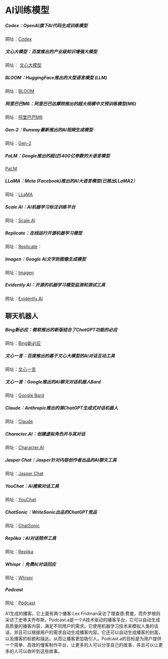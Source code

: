 # AI训练模型



##### Codex：OpenAI旗下AI代码生成训练模型

网址：[Codex](https://openai.com/blog/openai-codex)



##### 文心大模型：百度推出的产业级知识增强大模型

网址： [文心大模型](https://wenxin.baidu.com/)



##### BLOOM：HuggingFace推出的大型语言模型 (LLM)

网址：[BLOOM](https://huggingface.co/docs/transformers/model_doc/bloom)



##### 阿里巴巴M6：阿里巴巴达摩院推出的超大规模中文预训练模型(M6)

网址：[阿里巴巴M6](https://m6.aliyun.com/#/)



##### Gen-2：Runway最新推出的AI视频生成模型

网址：[Gen-2](https://research.runwayml.com/gen2)



##### PaLM：Google推出的超过5400亿参数的大语言模型

[PaLM](https://ai.googleblog.com/2022/04/pathways-language-model-palm-scaling-to.html)



##### LLaMA：Meta (Facebook)推出的AI大语言模型(已推出LLaMA2）

网址：[LLaMA](https://aithub.com/facebookresearch/llama)



##### Scale AI：AI机器学习标注训练平台

网址：[Scale AI](https://scale.com/)



##### Replicate：在线运行开源机器学习模型

网址：[Replicate](https://replicate.com/)：



##### Imagen：Google AI文字到图像生成模型

网址：[Imagen](https://imagen.research.google/)



##### Evidently AI：开源的机器学习模型监测和测试工具

网址：[Evidently AI](https://www.evidentlyai.com/)





## 聊天机器人



##### Bing新必应：微软推出的新版结合了ChatGPT功能的必应

网址：[Bing新必应](https://www.bing.com/)



##### 文心一言：百度推出的基于文心大模型的AI对话互动工具

网址：[文心一言](https://yiyan.baidu.com/)



##### 文心一言：Google推出的AI聊天对话机器人Bard

网址：[Google Bard](https://bard.google.com/)



##### Claude：Anthropic推出的类ChatGPT生成式对话机器人

网址：[Claude](https://www.anthropic.com/earlyaccess)



##### Character.AI：创建虚拟角色并与其对话

网址：[Character.AI](https://character.ai/)



##### Jasper Chat：Jasper针对内容创作者出品的AI聊天工具

网址：[Jasper Chat](https://www.jasperai/chat)



##### YouChat：AI搜索对话工具

网址：[YouChat](https://you.com/chat)



##### ChatSonic：WriteSonic出品的ChatGPT竞品

网址：[ChatSonic](https://writesonic.com/chat)



##### Replika：AI对话陪伴工具

网址：[Replika](https://replika.com/)



##### Whispr：免费AI对话回应

网址：[Whispr](https://whispr.chat/)



##### Podcast

网址：[Podcast](http://podcast.ai/)



A1生成的播客。它上面有两个播客:Lex Fridman采访了理查德:费曼，而乔罗根则采访了史蒂夫乔布斯。Podcast.a是一个A技术驱动的播客平台，它可以自动生成高质量的播客内容，满足不同用户的需求。它使用机器学习技术来模拟人类的谈话，并且可以根据用户的需求自动生成播客内容。它还可以自动生成播客的封面，以及播客的标题和描达，从而让播客更加吸引人。Podcast.a的目标是为用户提供一个简单、高效的懂客制作平台，让更多的人可以分享自己的故事，并且可以让更多的人可以收听到这些故事。